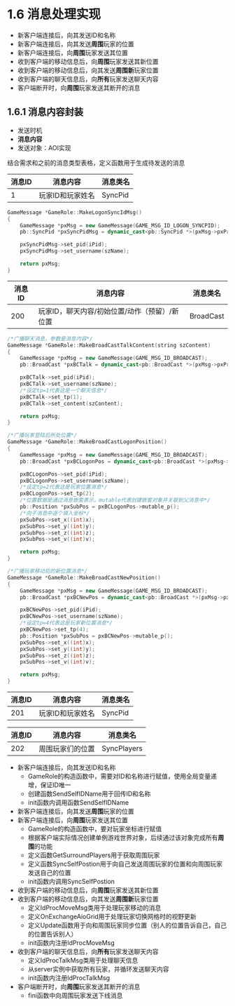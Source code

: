 # 1.6 消息处理实现

+ 新客户端连接后，向其发送ID和名称
+ 新客户端连接后，向其发送**周围**玩家的位置
+ 新客户端连接后，向**周围**玩家发送其位置
+ 收到客户端的移动信息后，向**周围**玩家发送其新位置
+ 收到客户端的移动信息后，向其发送**周围新**玩家位置
+ 收到客户端的聊天信息后，向**所有**玩家发送聊天内容
+ 客户端断开时，向**周围**玩家发送其断开的消息

## 1.6.1 消息内容封装

+ 发送时机
+ **消息内容**
+ 发送对象：AOI实现

结合需求和之前的消息类型表格，定义函数用于生成待发送的消息

| 消息ID | 消息内容 | 消息类名 |
| --- | --- | --- |
| 1 | 玩家ID和玩家姓名 | SyncPid |

```cpp
GameMessage *GameRole::MakeLogonSyncIdMsg()
{
    GameMessage *pxMsg = new GameMessage(GAME_MSG_ID_LOGON_SYNCPID);
    pb::SyncPid *pxSyncPidMsg = dynamic_cast<pb::SyncPid *>(pxMsg->pxProtoBufMsg);

    pxSyncPidMsg->set_pid(iPid);
    pxSyncPidMsg->set_username(szName);

    return pxMsg;
}
```

| 消息ID | 消息内容 | 消息类名 |
| --- | --- | --- |
| 200 | 玩家ID，聊天内容/初始位置/动作（预留）/新位置 | BroadCast |

```cpp
/*广播聊天消息，参数是消息内容*/
GameMessage *GameRole::MakeBroadCastTalkContent(string szContent)
{
    GameMessage *pxMsg = new GameMessage(GAME_MSG_ID_BROADCAST);
    pb::BroadCast *pxBCTalk = dynamic_cast<pb::BroadCast *>(pxMsg->pxProtoBufMsg);

    pxBCTalk->set_pid(iPid);
    pxBCTalk->set_username(szName);
    /*设定tp=1代表这是一个聊天信息*/
    pxBCTalk->set_tp(1);
    pxBCTalk->set_content(szContent);

    return pxMsg;
}

/*广播玩家登陆后所处位置*/
GameMessage *GameRole::MakeBroadCastLogonPosition()
{
    GameMessage *pxMsg = new GameMessage(GAME_MSG_ID_BROADCAST);
    pb::BroadCast *pxBCLogonPos = dynamic_cast<pb::BroadCast *>(pxMsg->pxProtoBufMsg);

    pxBCLogonPos->set_pid(iPid);
    pxBCLogonPos->set_username(szName);
    /*设定tp=2代表这是玩家位置消息*/
    pxBCLogonPos->set_tp(2);
    /*位置数据是通过消息嵌套表示，mutable代表创建嵌套对象并关联到父消息中*/
    pb::Position *pxSubPos = pxBCLogonPos->mutable_p();
    /*向子消息中逐个填入坐标*/
    pxSubPos->set_x((int)x);
    pxSubPos->set_y((int)y);
    pxSubPos->set_z((int)z);
    pxSubPos->set_v((int)v);

    return pxMsg;
}

/*广播玩家移动后的新位置消息*/
GameMessage *GameRole::MakeBroadCastNewPosition()
{
    GameMessage *pxMsg = new GameMessage(GAME_MSG_ID_BROADCAST);
    pb::BroadCast *pxBCNewPos = dynamic_cast<pb::BroadCast *>(pxMsg->pxProtoBufMsg);

    pxBCNewPos->set_pid(iPid);
    pxBCNewPos->set_username(szName);
    /*设定tp=4代表这是玩家新位置消息*/
    pxBCNewPos->set_tp(4);
    pb::Position *pxSubPos = pxBCNewPos->mutable_p();
    pxSubPos->set_x((int)x);
    pxSubPos->set_y((int)y);
    pxSubPos->set_z((int)z);
    pxSubPos->set_v((int)v);

    return pxMsg;
}
```

| 消息ID | 消息内容 | 消息类名 |
| --- | --- | --- |
| 201 | 玩家ID和玩家姓名 | SyncPid |

| 消息ID | 消息内容 | 消息类名 |
| --- | --- | --- |
| 202 | 周围玩家们的位置 | SyncPlayers |

+ 新客户端连接后，向其发送ID和名称
  - GameRole的构造函数中，需要对ID和名称进行赋值，使用全局变量递增，保证ID唯一
  - 创建函数SendSelfIDName用于回传ID和名称
  - init函数内调用函数SendSelfIDName
+ 新客户端连接后，向其发送**周围**玩家的位置
+ 新客户端连接后，向**周围**玩家发送其位置
  - GameRole的构造函数中，要对玩家坐标进行赋值
  - 根据客户端实际情况创建单例游戏世界对象，后续通过该对象完成所有**周围**的功能
  - 定义函数GetSurroundPlayers用于获取周围玩家
  - 定义函数SyncSelfPostion用于向自己发送周围玩家的位置和向周围玩家发送自己的位置
  - init函数内调用SyncSelfPostion
+ 收到客户端的移动信息后，向**周围**玩家发送其新位置
+ 收到客户端的移动信息后，向其发送**周围新**玩家位置
  - 定义IdProcMoveMsg类用于处理玩家移动的消息
  - 定义OnExchangeAioGrid用于处理玩家切换网格时的视野更新
  - 定义Update函数用于向和周围玩家同步位置（别人的位置告诉自己，自己的位置告诉别人）
  - init函数内注册IdProcMoveMsg
+ 收到客户端的聊天信息后，向**所有**玩家发送聊天内容
  - 定义IdProcTalkMsg类用于处理聊天信息
  - 从server实例中获取所有玩家，并循环发送聊天内容
  - init函数内注册IdProcTalkMsg
+ 客户端断开时，向**周围**玩家发送其断开的消息
  - fini函数中向周围玩家发送下线消息



